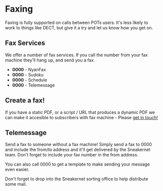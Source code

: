 # Faxing

Faxing is fully supported on calls between POTs users. It's less likely to work to things like DECT, but give it a try and let us know how you get on.

## Fax Services

We offer a number of fax services. If you call the number from your fax machine they'll hang up, and send you a fax.

* **0000** - NyanFax
* **0000** - Sudoku
* **0000** - Schedule
* **0000** - Telemessage

## Create a fax!

If you have a static PDF, or a script / URL that produces a dynamic PDF we can make it accesible to subscribers with fax machine - Please [get in touch!](https://cutel.net/contact/)

## Telemessage

Send a fax to someone without a fax machine! Simply send a fax to 0000 and include the from/to address and it'll get delivered by the Sneakernet team. Don't forget to include your fax number in the from address.

You can also call 0000 to get a template to make sending your message even easier.

Don't forget to drop into the Sneakernet sorting office to help distribute some mail.